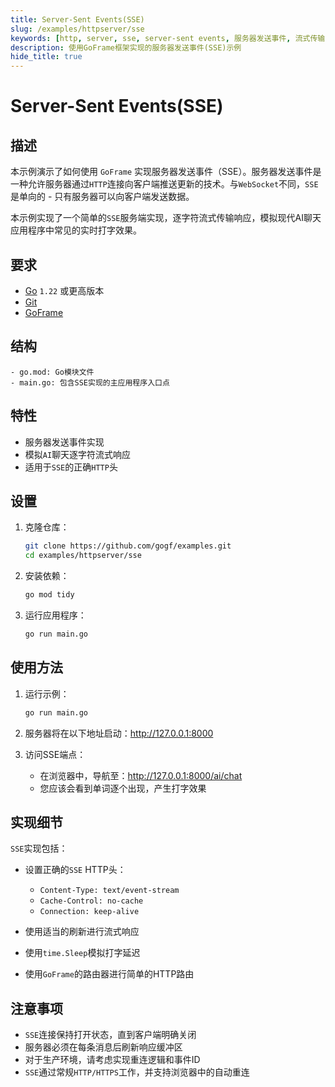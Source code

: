 ```yaml
---
title: Server-Sent Events(SSE)
slug: /examples/httpserver/sse
keywords: [http, server, sse, server-sent events, 服务器发送事件, 流式传输, goframe]
description: 使用GoFrame框架实现的服务器发送事件(SSE)示例
hide_title: true
---
```


# Server-Sent Events(SSE)

## 描述

本示例演示了如何使用 `GoFrame` 实现服务器发送事件（SSE）。服务器发送事件是一种允许服务器通过`HTTP`连接向客户端推送更新的技术。与`WebSocket`不同，`SSE`是单向的 - 只有服务器可以向客户端发送数据。

本示例实现了一个简单的`SSE`服务端实现，逐字符流式传输响应，模拟现代AI聊天应用程序中常见的实时打字效果。

## 要求

- [Go](https://golang.org/dl/) `1.22` 或更高版本
- [Git](https://git-scm.com/downloads)
- [GoFrame](https://goframe.org)

## 结构

```text
- go.mod: Go模块文件
- main.go: 包含SSE实现的主应用程序入口点
```

## 特性

- 服务器发送事件实现
- 模拟`AI`聊天逐字符流式响应
- 适用于`SSE`的正确`HTTP`头

## 设置

1. 克隆仓库：
    ```bash
    git clone https://github.com/gogf/examples.git
    cd examples/httpserver/sse
    ```

2. 安装依赖：
    ```bash
    go mod tidy
    ```

3. 运行应用程序：
    ```bash
    go run main.go
    ```

## 使用方法

1. 运行示例：
   ```bash
   go run main.go
   ```

2. 服务器将在以下地址启动：http://127.0.0.1:8000

3. 访问SSE端点：
   - 在浏览器中，导航至：http://127.0.0.1:8000/ai/chat
   - 您应该会看到单词逐个出现，产生打字效果

## 实现细节

`SSE`实现包括：

- 设置正确的`SSE` HTTP头：
  - `Content-Type: text/event-stream`
  - `Cache-Control: no-cache`
  - `Connection: keep-alive`

- 使用适当的刷新进行流式响应
- 使用`time.Sleep`模拟打字延迟
- 使用`GoFrame`的路由器进行简单的HTTP路由

## 注意事项

- `SSE`连接保持打开状态，直到客户端明确关闭
- 服务器必须在每条消息后刷新响应缓冲区
- 对于生产环境，请考虑实现重连逻辑和事件ID
- `SSE`通过常规`HTTP/HTTPS`工作，并支持浏览器中的自动重连